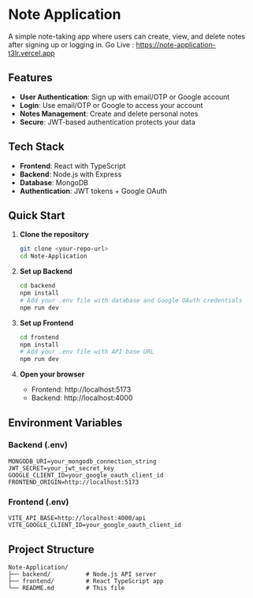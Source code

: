 # Note Application

A simple note-taking app where users can create, view, and delete notes after signing up or logging in.
Go Live : https://note-application-t3lr.vercel.app

## Features

- **User Authentication**: Sign up with email/OTP or Google account
- **Login**: Use email/OTP or Google to access your account
- **Notes Management**: Create and delete personal notes
- **Secure**: JWT-based authentication protects your data

## Tech Stack

- **Frontend**: React with TypeScript
- **Backend**: Node.js with Express
- **Database**: MongoDB
- **Authentication**: JWT tokens + Google OAuth

## Quick Start

1. **Clone the repository**
   ```bash
   git clone <your-repo-url>
   cd Note-Application
   ```

2. **Set up Backend**
   ```bash
   cd backend
   npm install
   # Add your .env file with database and Google OAuth credentials
   npm run dev
   ```

3. **Set up Frontend**
   ```bash
   cd frontend
   npm install
   # Add your .env file with API base URL
   npm run dev
   ```

4. **Open your browser**
   - Frontend: http://localhost:5173
   - Backend: http://localhost:4000

## Environment Variables

### Backend (.env)
```
MONGODB_URI=your_mongodb_connection_string
JWT_SECRET=your_jwt_secret_key
GOOGLE_CLIENT_ID=your_google_oauth_client_id
FRONTEND_ORIGIN=http://localhost:5173
```

### Frontend (.env)
```
VITE_API_BASE=http://localhost:4000/api
VITE_GOOGLE_CLIENT_ID=your_google_oauth_client_id
```


## Project Structure

```
Note-Application/
├── backend/          # Node.js API server
├── frontend/         # React TypeScript app
└── README.md         # This file
```
